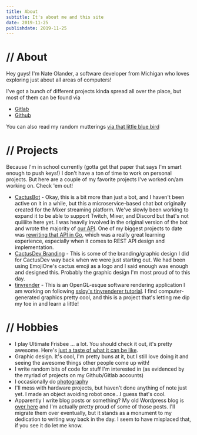 ```yaml
---
title: About
subtitle: It's about me and this site
date: 2019-11-25
publishdate: 2019-11-25
---
```


# // About

Hey guys! I'm Nate Olander, a software developer from Michigan who loves exploring just about all areas of computers!

I've got a bunch of different projects kinda spread all over the place, but most of them can be found via

- [Gitlab](https://gitlab.com/RPiAwesomeness)
- [Github](https://github.com/RPiAwesomeness)

You can also read my random mutterings [via that little blue bird](https://twitter.com/nateolander)

# // Projects

Because I'm in school currently (gotta get that paper that says I'm smart enough to push keys!) I don't have a ton of time to work on personal projects. But here are a couple of my favorite projects I've worked on/am working on. Check 'em out!

- [CactusBot](https://github.com/CactusDev) - Okay, this is a bit more than just a bot, and I haven't been active on it in a while, but this a microservice-based chat bot originally created for the Mixer streaming platform. We've slowly been working to expand it to be able to support Twitch, Mixer, and Discord but that's not quiiiiite here yet. I was heavily involved in the original version of the bot and wrote the majority of [our API](https://github.com/CactusDev/CactusAPI). One of my biggest projects to date was [rewriting that API in Go](https://github.com/CactusDev/Xerophi), which was a really great learning experience, especially when it comes to REST API design and implementation.
- [CactusDev Branding](https://github.com/CactusDev/CactusAssets) - This is some of the branding/graphic design I did for CactusDev way back when we were just starting out. We had been using EmojiOne's cactus emoji as a logo and I said enough was enough and designed this. Probably the graphic design I'm most proud of to this day.
- [tinyrender](https://gitlab.com/RPiAwesomeness/tinyrender) - This is an OpenGL-esque software rendering application I am working on following [ssloy's tinyrenderer tutorial](https://github.com/ssloy/tinyrenderer). I find computer-generated graphics pretty cool, and this is a project that's letting me dip my toe in and learn a little!

# // Hobbies

- I play Ultimate Frisbee ... a lot. You should check it out, it's pretty awesome. Here's [just a taste of what it can be like](https://youtu.be/l2pIKSsersg).
- Graphic design. It's cool, I'm pretty buns at it, but I still love doing it and seeing the awesome things other people come up with!
- I write random bits of code for stuff I'm interested in (as evidenced by the myriad of projects on my Github/Gitlab accounts)
- I occasionally do [photography](https://www.flickr.com/photos/143623499@N04/)
- I'll mess with hardware projects, but haven't done anything of note just yet. I made an object avoiding robot once...I guess that's cool.
- Apparently I write blog posts or something? My old Wordpress blog is [over here](https://sudodblog.wordpress.com) and I'm actually pretty proud of some of those posts. I'll migrate them over eventually, but it stands as a monument to my dedication to writing way back in the day. I seem to have misplaced that, if you see it do let me know.